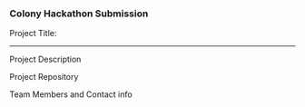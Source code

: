 ### Colony Hackathon Submission
<!-- Fill this out now to RSVP. You can always come back and edit it when info changes. -->
<!-- You *don't* need to delete all the comments like this one since they won't show up in the viewer. -->
<!-- Use your project name as the title of this issue. This is what we’ll call your winning project! -->

Project Title: <!--(Please also add it above ^^ as the title of this issue)-->

---


Project Description <!--(1-2 sentences about this project. Motivations, goals, functionality -- you name it.):-->

Project Repository <!--Where will you be working on your project? --> 

Team Members and Contact info <!--(Where can others reach you during the hackathon? @twitter, @github, email, etc.):-->


<!--Are you open to accepting new team members/contributors?-->


<!--Any additional info you might want to share now:-->


